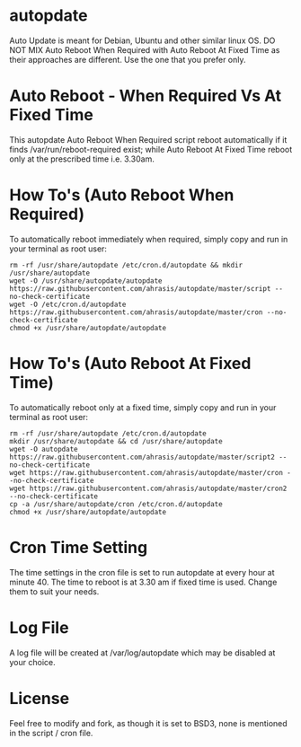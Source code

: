 # autopdate
Auto Update is meant for Debian, Ubuntu and other similar linux OS. DO NOT MIX Auto Reboot When Required with Auto Reboot At Fixed Time as their approaches are different. Use the one that you prefer only.

# Auto Reboot - When Required Vs At Fixed Time
This autopdate Auto Reboot When Required script reboot automatically if it finds /var/run/reboot-required exist; while Auto Reboot At Fixed Time reboot only at the prescribed time i.e. 3.30am.

# How To's (Auto Reboot When Required)
To automatically reboot immediately when required, simply copy and run in your terminal as root user:
```
rm -rf /usr/share/autopdate /etc/cron.d/autopdate && mkdir /usr/share/autopdate
wget -O /usr/share/autopdate/autopdate https://raw.githubusercontent.com/ahrasis/autopdate/master/script --no-check-certificate
wget -O /etc/cron.d/autopdate https://raw.githubusercontent.com/ahrasis/autopdate/master/cron --no-check-certificate
chmod +x /usr/share/autopdate/autopdate
```

# How To's (Auto Reboot At Fixed Time)
To automatically reboot only at a fixed time, simply copy and run in your terminal as root user:
```
rm -rf /usr/share/autopdate /etc/cron.d/autopdate
mkdir /usr/share/autopdate && cd /usr/share/autopdate
wget -O autopdate https://raw.githubusercontent.com/ahrasis/autopdate/master/script2 --no-check-certificate
wget https://raw.githubusercontent.com/ahrasis/autopdate/master/cron --no-check-certificate
wget https://raw.githubusercontent.com/ahrasis/autopdate/master/cron2 --no-check-certificate
cp -a /usr/share/autopdate/cron /etc/cron.d/autopdate
chmod +x /usr/share/autopdate/autopdate
```

# Cron Time Setting
The time settings in the cron file is set to run autopdate at every hour at minute 40. The time to reboot is at 3.30 am if fixed time is used. Change them to suit your needs.

# Log File
A log file will be created at /var/log/autopdate which may be disabled at your choice.

# License
Feel free to modify and fork, as though it is set to BSD3, none is mentioned in the script / cron file.
